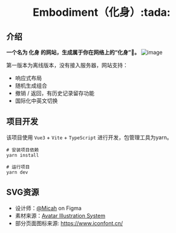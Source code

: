 <div align="center">
  <h1>Embodiment（化身）:tada:</h1>
</div>

## 介绍

**一个名为 化身 的网站，生成属于你在网络上的“化身”:camera_flash:。**
![image](https://user-images.githubusercontent.com/65054017/167253086-8d7372d5-bc06-480f-ab02-8bbb2c872d3c.png)

第一版本为离线版本，没有接入服务器，网站支持：
- 响应式布局
- 随机生成组合
- 撤销 / 返回，有历史记录留存功能
- 国际化中英文切换


## 项目开发

该项目使用 `Vue3` + `Vite` + `TypeScript` 进行开发，包管理工具为yarn。

```
# 安装项目依赖
yarn install

# 运行项目
yarn dev
```

## SVG资源

- 设计师：[@Micah](https://www.figma.com/@Micah) on Figma
- 素材来源：[Avatar Illustration System](https://www.figma.com/community/file/829741575478342595)
- 部分页面图标来源: https://www.iconfont.cn/
